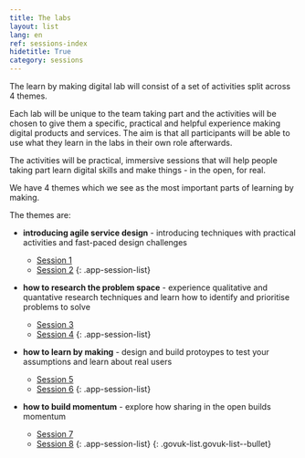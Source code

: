 ```yaml
---
title: The labs
layout: list
lang: en
ref: sessions-index
hidetitle: True
category: sessions 
---
```


The learn by making digital lab will consist of a set of activities split across 4 themes.

Each lab will be unique to the team taking part and the activities will be chosen to give them a specific, practical and helpful experience making digital products and services. The aim is that all participants will be able to use what they learn in the labs in their own role afterwards.

The activities will be practical, immersive sessions that will help people taking part learn digital skills and make things - in the open, for real.

We have 4 themes which we see as the most important parts of learning by making.

The themes are:

* **introducing agile service design** - introducing techniques with practical activities and fast-paced design challenges
  * [Session 1](/en/the-labs/session/one.html)
  * [Session 2](/en/the-labs/session/two.html)
  {: .app-session-list}

* **how to research the problem space** - experience qualitative and quantative research techniques and learn how to identify and prioritise problems to solve
  * [Session 3](/en/the-labs/session/three.html)
  * [Session 4](/en/the-labs/session/four.html)
  {: .app-session-list}

* **how to learn by making** - design and build protoypes to test your assumptions and learn about real users
  * [Session 5](/en/the-labs/session/five.html)
  * [Session 6](/en/the-labs/session/six.html)
  {: .app-session-list}

* **how to build momentum** - explore how sharing in the open builds momentum
  * [Session 7](/en/the-labs/session/seven.html)
  * [Session 8](/en/the-labs/session/eight.html)
  {: .app-session-list}
{: .govuk-list.govuk-list--bullet}
